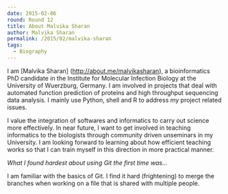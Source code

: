 ```yaml
---
date: 2015-02-06
round: Round 12
title: About Malvika Sharan
author: Malvika Sharan
permalink: /2015/02/malvika-sharan
tags:
  - Biography
---
```

I am [Malvika Sharan] (http://about.me/malvikasharan), a bioinformatics PhD candidate in the Institute for Molecular Infection Biology at the University of Wuerzburg, Germany. I am involved in projects that deal with automated function prediction of proteins and high throughput sequencing data analysis. I mainly use Python, shell and R to address my project related issues.

I value the integration of softwares and informatics to carry out science more effectively. In near future, I want to get involved in teaching informatics to the biologists through community driven unseminars in my University. I am looking forward to learning about how efficient teaching works so that I can train myself in this direction in more practical manner.

*What I found hardest about using Git the first time was...*

I am familiar with the basics of Git. I find it hard (frightening) to merge the branches when working on a file that is shared with multiple people.
